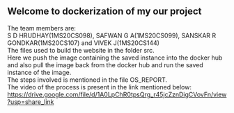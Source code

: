 ## Welcome to dockerization of my our project
The team members are:<br>
S D HRUDHAY(1MS20CS098), SAFWAN G A(1MS20CS099), SANSKAR R GONDKAR(1MS20CS107) and VIVEK J(1MS20CS144)<br>
The files used to build the website in the folder src.<br> 
Here we push the image containing the saved instance into the docker hub and also pull the image back from the docker hub and run the saved instance of the image.<br>
The steps involved is mentioned in the file OS_REPORT.<br>
The video of the process is present in the link mentioned below:
https://drive.google.com/file/d/1A0LpChR0tpsQrg_r45jcZznDigCVovFn/view?usp=share_link 
